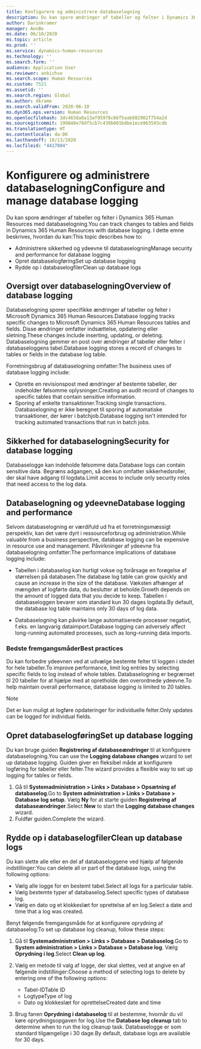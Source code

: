 ```yaml
---
title: Konfigurere og administrere databaselogning
description: Du kan spore ændringer af tabeller og felter i Dynamics 365 Human Resources med databaselogning.
author: Darinkramer
manager: AnnBe
ms.date: 06/10/2020
ms.topic: article
ms.prod: ''
ms.service: dynamics-human-resources
ms.technology: ''
ms.search.form: ''
audience: Application User
ms.reviewer: anbichse
ms.search.scope: Human Resources
ms.custom: 7521
ms.assetid: ''
ms.search.region: Global
ms.author: dkrame
ms.search.validFrom: 2020-06-10
ms.dyn365.ops.version: Human Resources
ms.openlocfilehash: 3dc4658a0a13af95978c66f5aab882902f754a2d
ms.sourcegitcommit: 199848e78df5cb7c439b001bdbe1ece963593cdb
ms.translationtype: HT
ms.contentlocale: da-DK
ms.lasthandoff: 10/13/2020
ms.locfileid: "4417804"
---
```

# <a name="configure-and-manage-database-logging"></a><span data-ttu-id="32634-103">Konfigurere og administrere databaselogning</span><span class="sxs-lookup"><span data-stu-id="32634-103">Configure and manage database logging</span></span>

<span data-ttu-id="32634-104">Du kan spore ændringer af tabeller og felter i Dynamics 365 Human Resources med databaselogning.</span><span class="sxs-lookup"><span data-stu-id="32634-104">You can track changes to tables and fields in Dynamics 365 Human Resources with database logging.</span></span> <span data-ttu-id="32634-105">I dette emne beskrives, hvordan du kan:</span><span class="sxs-lookup"><span data-stu-id="32634-105">This topic describes how to:</span></span>

- <span data-ttu-id="32634-106">Administrere sikkerhed og ydeevne til databaselogning</span><span class="sxs-lookup"><span data-stu-id="32634-106">Manage security and performance for database logging</span></span>
- <span data-ttu-id="32634-107">Opret databaselogføring</span><span class="sxs-lookup"><span data-stu-id="32634-107">Set up database logging</span></span>
- <span data-ttu-id="32634-108">Rydde op i databaselogfiler</span><span class="sxs-lookup"><span data-stu-id="32634-108">Clean up database logs</span></span>

## <a name="overview-of-database-logging"></a><span data-ttu-id="32634-109">Oversigt over databaselogning</span><span class="sxs-lookup"><span data-stu-id="32634-109">Overview of database logging</span></span>

<span data-ttu-id="32634-110">Databaselogning sporer specifikke ændringer af tabeller og felter i Microsoft Dynamics 365 Human Resources.</span><span class="sxs-lookup"><span data-stu-id="32634-110">Database logging tracks specific changes to Microsoft Dynamics 365 Human Resources tables and fields.</span></span> <span data-ttu-id="32634-111">Disse ændringer omfatter indsættelse, opdatering eller sletning.</span><span class="sxs-lookup"><span data-stu-id="32634-111">These changes include inserting, updating, or deleting.</span></span> <span data-ttu-id="32634-112">Databaselogning gemmer en post over ændringer af tabeller eller felter i databaseloggens tabel.</span><span class="sxs-lookup"><span data-stu-id="32634-112">Database logging stores a record of changes to tables or fields in the database log table.</span></span>

<span data-ttu-id="32634-113">Forretningsbrug af databaselogning omfatter:</span><span class="sxs-lookup"><span data-stu-id="32634-113">The business uses of database logging include:</span></span>

- <span data-ttu-id="32634-114">Oprette en revisionspost med ændringer af bestemte tabeller, der indeholder følsomme oplysninger.</span><span class="sxs-lookup"><span data-stu-id="32634-114">Creating an audit record of changes to specific tables that contain sensitive information.</span></span>
- <span data-ttu-id="32634-115">Sporing af enkelte transaktioner.</span><span class="sxs-lookup"><span data-stu-id="32634-115">Tracking single transactions.</span></span> <span data-ttu-id="32634-116">Databaselogning er ikke beregnet til sporing af automatiske transaktioner, der kører i batchjob.</span><span class="sxs-lookup"><span data-stu-id="32634-116">Database logging isn't intended for tracking automated transactions that run in batch jobs.</span></span>

## <a name="security-for-database-logging"></a><span data-ttu-id="32634-117">Sikkerhed for databaselogning</span><span class="sxs-lookup"><span data-stu-id="32634-117">Security for database logging</span></span>

<span data-ttu-id="32634-118">Databaselogge kan indeholde følsomme data.</span><span class="sxs-lookup"><span data-stu-id="32634-118">Database logs can contain sensitive data.</span></span> <span data-ttu-id="32634-119">Begræns adgangen, så den kun omfatter sikkerhedsroller, der skal have adgang til logdata.</span><span class="sxs-lookup"><span data-stu-id="32634-119">Limit access to include only security roles that need access to the log data.</span></span>

## <a name="database-logging-and-performance"></a><span data-ttu-id="32634-120">Databaselogning og ydeevne</span><span class="sxs-lookup"><span data-stu-id="32634-120">Database logging and performance</span></span>

<span data-ttu-id="32634-121">Selvom databaselogning er værdifuld ud fra et forretningsmæssigt perspektiv, kan det være dyrt i ressourceforbrug og administration.</span><span class="sxs-lookup"><span data-stu-id="32634-121">While valuable from a business perspective, database logging can be expensive in resource use and management.</span></span> <span data-ttu-id="32634-122">Påvirkninger af ydeevne fra databaselogning omfatter:</span><span class="sxs-lookup"><span data-stu-id="32634-122">The performance implications of database logging include:</span></span>

- <span data-ttu-id="32634-123">Tabellen i databaselog kan hurtigt vokse og forårsage en forøgelse af størrelsen på databasen.</span><span class="sxs-lookup"><span data-stu-id="32634-123">The database log table can grow quickly and cause an increase in the size of the database.</span></span> <span data-ttu-id="32634-124">Væksten afhænger af mængden af logførte data, du beslutter at beholde.</span><span class="sxs-lookup"><span data-stu-id="32634-124">Growth depends on the amount of logged data that you decide to keep.</span></span> <span data-ttu-id="32634-125">Tabellen i databaseloggen bevarer som standard kun 30 dages logdata.</span><span class="sxs-lookup"><span data-stu-id="32634-125">By default, the database log table maintains only 30 days of log data.</span></span> 

- <span data-ttu-id="32634-126">Databaselogning kan påvirke lange automatiserede processer negativt, f.eks. en langvarig dataimport.</span><span class="sxs-lookup"><span data-stu-id="32634-126">Database logging can adversely affect long-running automated processes, such as long-running data imports.</span></span>

### <a name="best-practices"></a><span data-ttu-id="32634-127">Bedste fremgangsmåder</span><span class="sxs-lookup"><span data-stu-id="32634-127">Best practices</span></span>

<span data-ttu-id="32634-128">Du kan forbedre ydeevnen ved at udvælge bestemte felter til loggen i stedet for hele tabeller.</span><span class="sxs-lookup"><span data-stu-id="32634-128">To improve performance, limit log entries by selecting specific fields to log instead of whole tables.</span></span> <span data-ttu-id="32634-129">Databaselogning er begrænset til 20 tabeller for at hjælpe med at opretholde den overordnede ydeevne.</span><span class="sxs-lookup"><span data-stu-id="32634-129">To help maintain overall performance, database logging is limited to 20 tables.</span></span>

> [!NOTE]
> <span data-ttu-id="32634-130">Det er kun muligt at logføre opdateringer for individuelle felter.</span><span class="sxs-lookup"><span data-stu-id="32634-130">Only updates can be logged for individual fields.</span></span>

## <a name="set-up-database-logging"></a><span data-ttu-id="32634-131">Opret databaselogføring</span><span class="sxs-lookup"><span data-stu-id="32634-131">Set up database logging</span></span>

<span data-ttu-id="32634-132">Du kan bruge guiden **Registrering af databaseændringer** til at konfigurere databaselogning.</span><span class="sxs-lookup"><span data-stu-id="32634-132">You can use the **Logging database changes** wizard to set up database logging.</span></span> <span data-ttu-id="32634-133">Guiden giver en fleksibel måde at konfigurere logføring for tabeller eller felter.</span><span class="sxs-lookup"><span data-stu-id="32634-133">The wizard provides a flexible way to set up logging for tables or fields.</span></span>

1. <span data-ttu-id="32634-134">Gå til **Systemadministration > Links > Database > Opsætning af databaselog**.</span><span class="sxs-lookup"><span data-stu-id="32634-134">Go to **System administration > Links > Database > Database log setup**.</span></span> <span data-ttu-id="32634-135">Vælg **Ny** for at starte guiden **Registrering af databaseændringer**.</span><span class="sxs-lookup"><span data-stu-id="32634-135">Select **New** to start the **Logging database changes** wizard.</span></span>
2. <span data-ttu-id="32634-136">Fuldfør guiden.</span><span class="sxs-lookup"><span data-stu-id="32634-136">Complete the wizard.</span></span>

## <a name="clean-up-database-logs"></a><span data-ttu-id="32634-137">Rydde op i databaselogfiler</span><span class="sxs-lookup"><span data-stu-id="32634-137">Clean up database logs</span></span>

<span data-ttu-id="32634-138">Du kan slette alle eller en del af databaseloggene ved hjælp af følgende indstillinger:</span><span class="sxs-lookup"><span data-stu-id="32634-138">You can delete all or part of the database logs, using the following options:</span></span>

- <span data-ttu-id="32634-139">Vælg alle logge for en bestemt tabel.</span><span class="sxs-lookup"><span data-stu-id="32634-139">Select all logs for a particular table.</span></span>
- <span data-ttu-id="32634-140">Vælg bestemte typer af databaselog.</span><span class="sxs-lookup"><span data-stu-id="32634-140">Select specific types of database log.</span></span>
- <span data-ttu-id="32634-141">Vælg en dato og et klokkeslæt for oprettelse af en log.</span><span class="sxs-lookup"><span data-stu-id="32634-141">Select a date and time that a log was created.</span></span>

<span data-ttu-id="32634-142">Benyt følgende fremgangsmåde for at konfigurere oprydning af databaselog:</span><span class="sxs-lookup"><span data-stu-id="32634-142">To set up database log cleanup, follow these steps:</span></span> 

1. <span data-ttu-id="32634-143">Gå til **Systemadministration > Links > Database > Databaselog**.</span><span class="sxs-lookup"><span data-stu-id="32634-143">Go to **System administration > Links > Database > Database log**.</span></span> <span data-ttu-id="32634-144">Vælg **Oprydning i log**.</span><span class="sxs-lookup"><span data-stu-id="32634-144">Select **Clean up log**.</span></span>

2. <span data-ttu-id="32634-145">Vælg en metode til valg af logge, der skal slettes, ved at angive en af følgende indstillinger:</span><span class="sxs-lookup"><span data-stu-id="32634-145">Choose a method of selecting logs to delete by entering one of the following options:</span></span>

   - <span data-ttu-id="32634-146">Tabel-ID</span><span class="sxs-lookup"><span data-stu-id="32634-146">Table ID</span></span>
   - <span data-ttu-id="32634-147">Logtype</span><span class="sxs-lookup"><span data-stu-id="32634-147">Type of log</span></span>
   - <span data-ttu-id="32634-148">Dato og klokkeslæt for oprettelse</span><span class="sxs-lookup"><span data-stu-id="32634-148">Created date and time</span></span>

3. <span data-ttu-id="32634-149">Brug fanen **Oprydning i databaselog** til at bestemme, hvornår du vil køre oprydningsopgaven for log.</span><span class="sxs-lookup"><span data-stu-id="32634-149">Use the **Database log cleanup** tab to determine when to run the log cleanup task.</span></span> <span data-ttu-id="32634-150">Databaselogge er som standard tilgængelige i 30 dage.</span><span class="sxs-lookup"><span data-stu-id="32634-150">By default, database logs are available for 30 days.</span></span>
